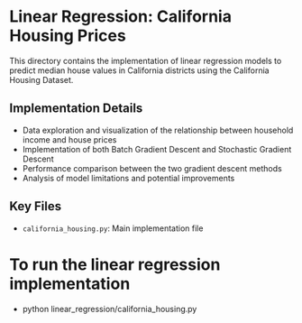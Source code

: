 # Linear Regression: California Housing Prices

This directory contains the implementation of linear regression models to predict median house values in California districts using the California Housing Dataset.


## Implementation Details

- Data exploration and visualization of the relationship between household income and house prices
- Implementation of both Batch Gradient Descent and Stochastic Gradient Descent
- Performance comparison between the two gradient descent methods
- Analysis of model limitations and potential improvements

## Key Files
- `california_housing.py`: Main implementation file

# To run the linear regression implementation
- python linear_regression/california_housing.py